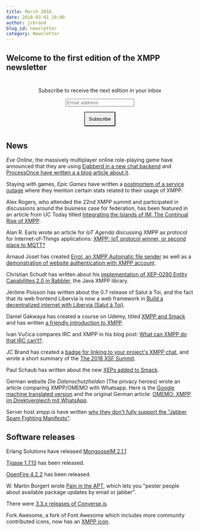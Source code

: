 ```yaml
---
title: March 2018.
date: 2018-03-01 18:00
author: jcbrand
blog_id: newsletter 
category: Newsletter
---
```


## Welcome to the first edition of the XMPP newsletter

<form style="padding: 10px; text-align:center; margin-bottom: 30px;"
      action="https://tinyletter.com/xmpp" method="post" target="popupwindow"
      onsubmit="window.open('https://tinyletter.com/xmpp', 'popupwindow',
      'scrollbars=yes,width=800,height=600');return true">
<p><label for="tlemail">Subscribe to receive the next edition in your inbox</label></p>
<p><input type="text" placeholder="Email address" name="email" id="tlemail" /></p>
<input type="hidden" value="1" name="embed"/>
<input type="submit" style="padding: 10px; border-radius: 5%" value="Subscribe" />
</form>

## News

*Eve Online*, the massively multiplayer online role-playing game have announced
that they are using [Ejabberd in a new chat backend](https://www.eveonline.com/article/p4i0qx/new-chat-backend-coming-with-the-march-release?utm_source=xmppnewsletter)
and [ProcessOnce have written a a blog article about it](https://blog.process-one.net/eve-online-chat-is-moving-to-ejabberd/?utm_source=xmppnewsletter).

Staying with games, *Epic Games* have written a [postmortem of a service outage](https://www.epicgames.com/fortnite/en-US/news/postmortem-of-service-outage-at-3-4m-ccu?utm_source=xmppnewsletter)
where they mention certain stats related to their usage of XMPP.

Alex Rogers, who attended the 22nd XMPP summit and participated in discussions
around the business case for federation, has been featured in an article from
UC Today titled [Integrating the Islands of IM: The Continual Rise of XMPP](https://www.uctoday.com/news/insights/integrating-islands-instant-messaging-rise-xmpp?utm_source=xmppnewsletter).

Alan R. Earls wrote an article for *IoT Agenda* discussing XMPP as protocol for
Internet-of-Things applications:
[XMPP: IoT protocol winner, or second place to MQTT?](http://internetofthingsagenda.techtarget.com/feature/XMPP-IoT-protocol-winner-or-second-place-to-MQTT?utm_source=xmppnewsletter)

Arnaud Joset has created [Errol, an XMPP Automatic file sender](https://blog.agayon.be/tag/python.html?utm_source=xmppnewsletter)
as well as a [demonstration of website authentication with XMPP account](https://demo.agayon.be/?utm_source=xmppnewsletter).

Christian Schudt has written about his [implementation of XEP-0290 Entity Capabilities 2.0 in Babbler](https://babbler-xmpp.blogspot.de/2018/02/experimenting-with-entity-capabilities.html?utm_source=xmppnewsletter), the Java XMPP library.

Jérôme Poisson has written about the 0.7 release of Salut à Toi, and the fact
that its web frontend Libervia is now a web framework in 
[Build a decentralized internet with Libervia (Salut à Toi)](https://www.goffi.org/b/96207aea-9bd8-4333-a346-63638c041ef7/build-decentralized-internet-with-libervia-salut?utm_source=xmppnewsletter).

Daniel Gakwaya has created a course on Udemy, titled
[XMPP and Smack](https://www.udemy.com/xmpp-and-smack-fundamentals-the-missing-android-course/?couponCode=BLKN.SMCK.XMPP_0785&utm_source=xmppnewsletter)
and has written [a friendly introduction to XMPP](http://www.blikoontech.com/xmpp/xmpp-a-soft-friendly-introduction?utm_source=xmppnewsletter).

Ivan Vučica compares IRC and XMPP in his blog post: [What can XMPP do that IRC can’t?](https://blog.vucica.net/2018/02/what-can-xmpp-do-that-irc-cant.html?utm_source=xmppnewsletter).

JC Brand has created a [badge for linking to your project's XMPP chat](https://opkode.com/blog/xmpp-chat-badge/?utm_source=xmppnewsletter),
and wrote a short summary of the [The 2018 XSF Summit](https://opkode.com/blog/2018-xsf-summit/?utm_source=xmppnewsletter).

Paul Schaub has written about the new [XEPs added to Smack](https://blogs.fsfe.org/vanitasvitae/2018/02/07/more-xeps-for-smack/?utm_source=xmppnewsletter).

German website *Die Datenschutzhelden* (The privacy heroes) wrote an article comparing
XMPP/OMEMO with Whatsapp. Here is the [Google machine translated version](https://translate.google.com/translate?hl=en&sl=de&tl=en&u=https%3A%2F%2Fdatenschutzhelden.org%2F2018%2F02%2F06%2Fomemo-xmpp-im-direktvergleich-mit-whatsapp%2F) and the original German article:
[OMEMO: XMPP im Direktvergleich mit WhatsApp](https://datenschutzhelden.org/2018/02/06/omemo-xmpp-im-direktvergleich-mit-whatsapp/?utm_source=xmppnewsletter).


Server host _xmpp.is_ have written [why they don't fully support the "Jabber Spam Fighting Manifesto"](https://xmpp.is/2018/02/21/the-jabber-spam-fighting-manifesto/?utm_source=xmppnewsletter).

## Software releaseѕ

Erlang Solutions have released [MongooseIM 2.1.1](https://www.erlang-solutions.com/blog/mongooseim-2-1-1-more-than-a-patch.html?utm_source=xmppnewsletter)

[Tigase 1.7.13](https://tigase.net/blog-entry/tigase-xmpp-server-v713-released?utm_source=xmppnewsletter) has been released.

[OpenFire 4.2.2](https://discourse.igniterealtime.org/t/openfire-4-2-2-release/80678?utm_source=xmppnewsletter) has been released.

W. Martin Borgert wrote [Pain in the APT](https://salsa.debian.org/debacle/painintheapt?utm_source=xmppnewsletter), which lets you "pester people about available package updates by email or jabber".

There were [3.3.x releases of Converse.js](https://opkode.com/blog/converse-3.3.1-released/?utm_source=xmppnewsletter).

Fork Awesome, a fork of Font Awesome which includes more community contributed icons, now has an [XMPP icon](https://forkawesome.github.io/Fork-Awesome/icon/xmpp/?utm_source=xmppnewsletter).
